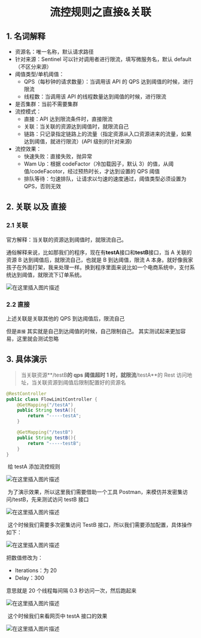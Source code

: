 <h1 align = "center">流控规则之直接&关联</h1>

## 1. 名词解释

- 资源名：唯一名称，默认请求路径
- 针对来源：Sentinel 可以针对调用者进行限流，填写微服务名，默认 default（不区分来源）
- 阈值类型/单机阈值：
  - QPS（每秒钟的请求数量）：当调用该 API 的 QPS 达到阈值的时候，进行限流
  - 线程数：当调用该 API 的线程数量达到阈值的时候，进行限流
- 是否集群：当前不需要集群
- 流控模式：
  - 直接：API 达到限流条件时，直接限流
  - 关联：当关联的资源达到阈值时，就限流自己
  - 链路：只记录指定链路上的流量（指定资源从入口资源进来的流量，如果达到阈值，就进行限流）(API 级别的针对来源)
- 流控效果：
  - 快速失败：直接失败，抛异常
  - Wam Up：根据 codeFactor（冷加载因子，默认 3）的值，从阈值/codeFacotor，经过预热时长，才达到设置的 QPS 阈值
  - 排队等待：匀速排队，让请求以匀速的速度通过，阈值类型必须设置为 QPS，否则无效

## 2. 关联 以及 直接

### 2.1 关联

官方解释：当关联的资源达到阈值时，就限流自己。

通俗解释来说，比如那我们的程序，现在有**testA**接口和**testB**接口，当 A 关联的资源 B 达到阈值后，就限流自己，也就是 B 到达阈值，限流 A 本身。就好像我家孩子在外面打架，我来处理一样。换到程序里面来说比如一个电商系统中，支付系统达到阈值，就限流下订单系统。

![在这里插入图片描述](https://img-blog.csdnimg.cn/f564ac4a503b420eac164eee66e9a4a8.png)

### 2.2 直接

上述关联是关联其他的 QPS 到达阈值后，限流自己

但是`直接` 其实就是自己到达阈值的时候，自己限制自己。 其实测试起来更加容易，这里就会测试忽略

## 3. 具体演示

> 当关联资源**/testB**的 qps 阈值超时 1 时，就限流**/testA**的 Rest 访问地址，当关联资源到阈值后限制配置好的资源名

```java
@RestController
public class FlowLimitController {
    @GetMapping("/testA")
    public String testA(){
        return "-----testA";
    }

    @GetMapping("/testB")
    public String testB(){
        return "-----testB";
    }
}
```

​ 给 testA 添加流控规则

![在这里插入图片描述](https://img-blog.csdnimg.cn/bf8c071498a34555aa3b83ab3d7d6d12.png)

​ 为了演示效果，所以这里我们需要借助一个工具 Postman，来模仿并发密集访问/testB，先来测试访问 testB 接口

![在这里插入图片描述](https://img-blog.csdnimg.cn/a4fa924dc68f4f228b6644614bb7f406.png)

​ 这个时候我们需要多次密集访问 TestB 接口，所以我们需要添加配置，具体操作如下：

![在这里插入图片描述](https://img-blog.csdnimg.cn/b6e6ef4b352640fca003f91f3e7af0be.png)

把数值修改为：

- Iterations：为 20
- Delay：300

意思就是 20 个线程每间隔 0.3 秒访问一次，然后跑起来

![在这里插入图片描述](https://img-blog.csdnimg.cn/13a441423f4d4bcb986388dd3c278bcb.png)

​ 这个时候我们来看网页中 testA 接口的效果

![在这里插入图片描述](https://img-blog.csdnimg.cn/b3d26dc22069411cb2c8113267a5fd4d.png)
